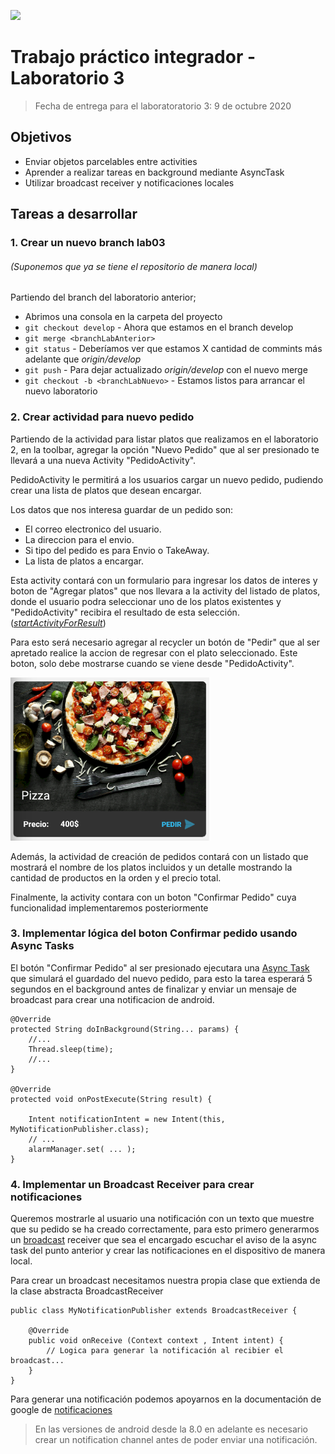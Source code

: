 ![](https://www.frsf.utn.edu.ar/templates/utn17/img/utnsantafe-color.png)

# Trabajo práctico integrador - Laboratorio 3
> Fecha de entrega para el laboratoratorio 3: 9 de octubre 2020

## Objetivos
- Enviar objetos parcelables entre activities
- Aprender a realizar tareas en background mediante AsyncTask
- Utilizar broadcast receiver y notificaciones locales

## Tareas a desarrollar

### 1. Crear un nuevo branch lab03 
###### (Suponemos que ya se tiene el repositorio de manera local) 

Partiendo del branch del laboratorio anterior;

* Abrimos una consola en la carpeta del proyecto 
* `git checkout develop` - Ahora que estamos en el branch develop
* `git merge <branchLabAnterior>`
* `git status` - Deberíamos ver que estamos X cantidad de commints más adelante que _origin/develop_
* `git push` - Para dejar actualizado _origin/develop_ con el nuevo merge
* `git checkout -b <branchLabNuevo>` - Estamos listos para arrancar el nuevo laboratorio

### 2. Crear actividad para nuevo pedido

Partiendo de la actividad para listar platos que realizamos en el laboratorio 2, en la toolbar, agregar la opción "Nuevo Pedido" que al ser presionado te llevará a una nueva Activity "PedidoActivity".

PedidoActivity le permitirá a los usuarios cargar un nuevo pedido, pudiendo crear una lista de platos que desean encargar.

Los datos que nos interesa guardar de un pedido son:

- El correo electronico del usuario.
- La direccion para el envio.
- Si tipo del pedido es para Envio o TakeAway.
- La lista de platos a encargar.

Esta activity contará con un formulario para ingresar los datos de interes y boton de "Agregar platos" que nos llevara a la activity del listado de platos, donde el usuario podra seleccionar uno de los platos existentes y "PedidoActivity" recibira el resultado de esta selección. ([_startActivityForResult_](https://developer.android.com/reference/android/app/Activity?hl=es-419#startActivityForResult(android.content.Intent,%20int)))

Para esto será necesario agregar al recycler un botón de "Pedir" que al ser apretado realice la accion de regresar con el plato seleccionado. Este boton, solo debe mostrarse cuando se viene desde "PedidoActivity".

![](../laboratorio-03/imagenes/0_card_with_btn.png)

Además, la actividad de creación de pedidos contará con un listado que mostrará el nombre de los platos incluidos y un detalle mostrando la cantidad de productos en la orden y el precio total.

Finalmente, la activity contara con un boton "Confirmar Pedido" cuya funcionalidad implementaremos posteriormente

### 3. Implementar lógica del boton Confirmar pedido usando Async Tasks

El botón "Confirmar Pedido" al ser presionado ejecutara una [Async Task](https://developer.android.com/reference/android/os/AsyncTask) que simulará el guardado del nuevo pedido, para esto la tarea esperará 5 segundos en el background antes de finalizar y enviar un mensaje de broadcast para crear una notificacion de android.

```
@Override
protected String doInBackground(String... params) { 
    //...
    Thread.sleep(time);
    //...
}

@Override
protected void onPostExecute(String result) {

    Intent notificationIntent = new Intent(this, MyNotificationPublisher.class);
    // ...
    alarmManager.set( ... );
}
```
### 4. Implementar un Broadcast Receiver para crear notificaciones

Queremos mostrarle al usuario una notificación con un texto que muestre que su pedido se ha creado correctamente, para esto primero generarmos un [broadcast](https://developer.android.com/guide/components/broadcasts) receiver que sea el encargado escuchar el aviso de la async task del punto anterior y crear las notificaciones en el dispositivo de manera local. 

Para crear un broadcast necesitamos nuestra propia clase que extienda de la clase abstracta BroadcastReceiver 

```
public class MyNotificationPublisher extends BroadcastReceiver {

    @Override
    public void onReceive (Context context , Intent intent) {
        // Logica para generar la notificación al recibier el broadcast...
    }
}
```

Para generar una notificación podemos apoyarnos en la documentación de google de [notificaciones](https://developer.android.com/training/notify-user/build-notification#java)

> En las versiones de android desde la 8.0 en adelante es necesario crear un notification channel antes de poder enviar una notificación.

